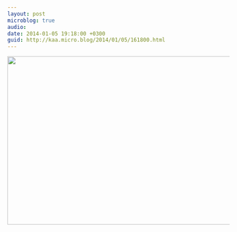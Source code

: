 ```yaml
---
layout: post
microblog: true
audio: 
date: 2014-01-05 19:18:00 +0300
guid: http://kaa.micro.blog/2014/01/05/161800.html
---
```

<img src="https://micro.kaa.bz/uploads/2018/aeecf54f83.jpg" alt="" width="840" height="382" class="alignnone size-full wp-image-965" />
